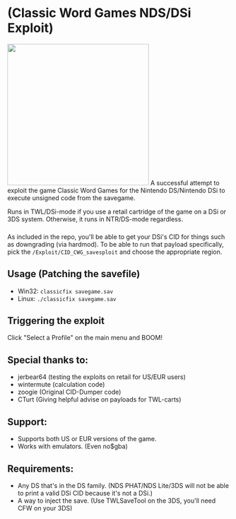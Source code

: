 # (Classic Word Games NDS/DSi Exploit)
<img src="https://cdn.discordapp.com/attachments/368785644173918210/401850045642833921/JPEG_20180113_162731.jpg" width="320">
A successful attempt to exploit the game Classic Word Games for the Nintendo DS/Nintendo DSi to execute unsigned code from the savegame.

Runs in TWL/DSi-mode if you use a retail cartridge of the game on a DSi or 3DS system. Otherwise, it runs in NTR/DS-mode regardless.
###
As included in the repo, you'll be able to get your DSi's CID for things such as downgrading (via hardmod). To be able to run that payload specifically, pick the `/Exploit/CID_CWG_savesploit` and choose the appropriate region.
###
## Usage (Patching the savefile)
* Win32: `classicfix savegame.sav`
* Linux: `./classicfix savegame.sav`
###
## Triggering the exploit
Click "Select a Profile" on the main menu and BOOM!
###
## Special thanks to:
* jerbear64 (testing the exploits on retail for US/EUR users)
* wintermute (calculation code)
* zoogie (Original CID-Dumper code)
* CTurt (Giving helpful advise on payloads for TWL-carts)
###
## Support:
* Supports both US or EUR versions of the game.
* Works with emulators. (Even no$gba)

###
## Requirements:
* Any DS that's in the DS family. (NDS PHAT/NDS Lite/3DS will not be able to print a valid DSi CID because it's not a DSi.)
* A way to inject the save. (Use TWLSaveTool on the 3DS, you'll need CFW on your 3DS)
